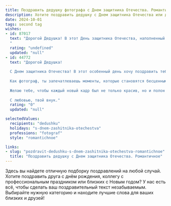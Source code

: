 ```yaml
---
title: Поздравить дедушку фотографа с Днем защитника Отечества. Романтичное
description: Хотите поздравить дедушку с Днем защитника Отечества или другим праздником? Наш ИИ создаст незабываемое поздравление, а вы обязательно выделитесь среди других.  
date: 2024-10-01
tags: second tag
wishes:
- id: 87017
  text: "Дорогой Дедушка! В этот День защитника Отечества, наполненный теплом и гордостью за твою стойкость и мужество, я хочу выразить тебе свою безграничную любовь и восхищение.  Твоя жизнь, как и твои прекрасные фотографии, полна света, глубины и неповторимых мгновений, которые ты умело запечатлеваешь.  Пусть каждый твой день будет полон таких же ярких эмоций, а сердце – безграничного счастья и спокойствия. С праздником, любимый Дедушка!
  "
  rating: "undefined"
  updated: "null"
- id: 44772
  text: "Дорогой Дедушка!
  
  С Днем защитника Отечества! В этот особенный день хочу поздравить тебя с твоей неоценимой ролью в нашей семье и жизни. Ты — наш защитник, мудрый советчик и вдохновение.
  
  Как фотограф, ты запечатлеваешь моменты, которые становятся бесценными воспоминаниями. Твои снимки — это не просто изображения, это целые истории, полные любви и тепла.
  
  Желаю тебе, чтобы каждый новый кадр был не только красив, но и полон счастья. Пусть каждый миг будет насыщен радостью, а впереди ждут только самые светлые перспективы. Будь здоров, любим и окружен заботой!
  
  С любовью, твой внук."
  rating: "0"
  updated: "null"

selectedValues:
  recipients: "dedushku"
  holidays: "s-dnem-zashitnika-otechestva"
  professions: "fotograf"
  style: "romantichnoe"

links:
- slug: "pozdravit-dedushku-s-dnem-zashitnika-otechestva-romantichnoe"
  title: "Поздравить дедушку с Днем защитника Отечества. Романтичное"
---
```


Здесь вы найдете отличную подборку поздравлений на любой случай. 
Хотите поздравить друга с днём рождения, коллегу с профессиональным праздником или близких с Новым годом? У нас есть всё, чтобы сделать ваш поздравительный текст незабываемым. Выбирайте нужную категорию и находите лучшие слова для ваших близких и друзей!
